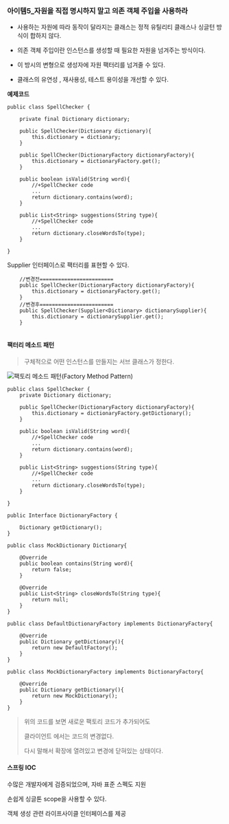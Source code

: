 
### 아이템5_자원을 직접 명시하지 말고 의존 객체 주입을 사용하라

- 사용하는 자원에 따라 동작이 달라지는 클래스는 정적 유틸리티 클래스나 싱글턴 방식이 합하지 않다.
- 의존 객체 주입이란 인스턴스를 생성할 때 필요한 자원을 넘겨주는 방식이다.
- 이 방시의 변형으로 생성자에 자원 팩터리를 넘겨줄 수 있다.

- 클래스의 유연성 , 재사용성, 테스트 용이성을 개선할 수 있다.



**예제코드**

```
public class SpellChecker {
	
	private final Dictionary dictionary;
	
	public SpellChecker(Dictionary dictionary){
		this.dictionary = dictionary;
	}
	
	public SpellChecker(DictionaryFactory dictionaryFactory){
		this.dictionary = dictionaryFactory.get();
	}
	
	public boolean isValid(String word){
		//+SpellChecker code
		...
		return dictionary.contains(word);
	}
	
	public List<String> suggestions(String type){
		//+SpellChecker code
		...
		return dictionary.closeWordsTo(type);
	}
	
}
```





Supplier<T> 인터페이스로 팩터리를 표현할 수 있다.

```
	//변경전========================
	public SpellChecker(DictionaryFactory dictionaryFactory){
		this.dictionary = dictionaryFactory.get();
	}
	//변경후========================
	public SpellChecker(Supplier<Dictionary> dictionarySupplier){
		this.dictionary = dictionarySupplier.get();
	}
	
```



#### **팩터리 메소드 패턴**

> 구체적으로 어떤 인스턴스를 만들지는 서브 클래스가 정한다.

![팩토리 메소드 패턴(Factory Method Pattern)](https://t1.daumcdn.net/cfile/tistory/9999D8385BE5725009)



```
public class SpellChecker {
	private Dictionary dictionary;
	
	public SpellChecker(DictionaryFactory dictionaryFactory){
		this.dictionary = dictionaryFactory.getDictionary();
	}
	
	public boolean isValid(String word){
		//+SpellChecker code
		...
		return dictionary.contains(word);
	}
	
	public List<String> suggestions(String type){
		//+SpellChecker code
		...
		return dictionary.closeWordsTo(type);
	}

}
```



```
public Interface DictionaryFactory {

	Dictionary getDictionary();
}
```

```
public class MockDictionary Dictionary{

	@Override
	public boolean contains(String word){
		return false;
	}
	
	@Override
	public List<String> closeWordsTo(String type){
		return null;
	}
}
```



```
public class DefaultDictionaryFactory implements DictionaryFactory{

	@Override
	public Dictionary getDictionary(){
		return new DefaultFactory();
	}
}
```



```
public class MockDictionaryFactory implements DictionaryFactory{

	@Override
	public Dictionary getDictionary(){
		return new MockDictionary();
	}
}
```



> 위의 코드를 보면 새로운 팩토리 코드가 추가되어도 
>
> 클라이언트 에서는 코드의 변경없다.
>
> 다시 말해서 확장에 열려있고 변경에 닫혀있는 상태이다.



#### 스프링 IOC

수많은 개발자에게 검증되었으며, 자바 표준 스펙도 지원

손쉽게 싱글톤 scope을 사용할 수 있다.

객체 생성 관련 라이프사이클 인터페이스를 제공
